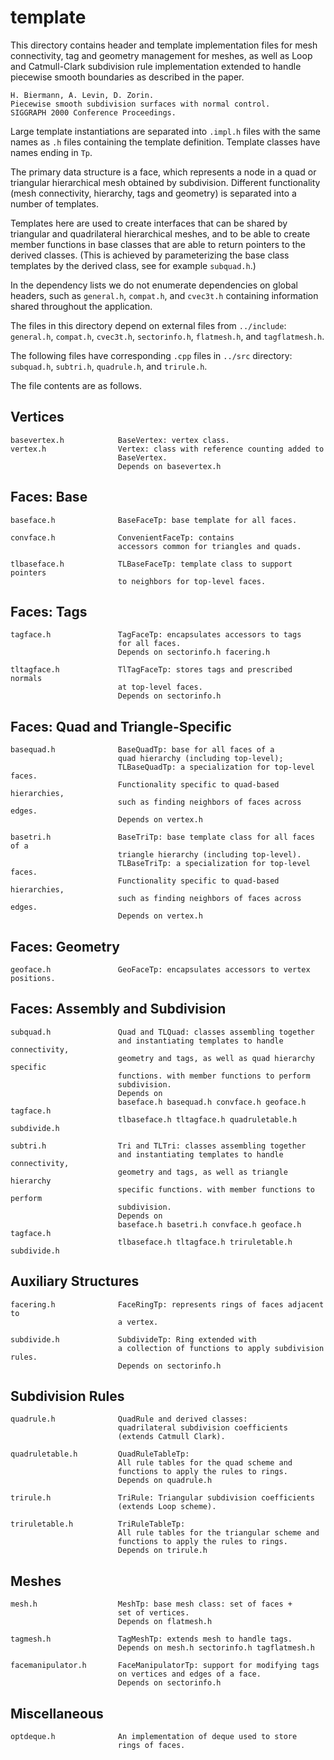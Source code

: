 # template

This directory contains header and template implementation files
for mesh connectivity, tag and geometry management
for meshes, as well as Loop and Catmull-Clark subdivision rule
implementation extended to handle piecewise smooth boundaries
as described in the paper.

```
H. Biermann, A. Levin, D. Zorin.
Piecewise smooth subdivision surfaces with normal control.
SIGGRAPH 2000 Conference Proceedings.
```

Large template instantiations are separated into `.impl.h` files with the
same names as `.h` files containing the template definition.
Template classes have names ending in `Tp`.

The primary data structure is a face, which represents a node in
a quad or triangular hierarchical mesh obtained by subdivision.
Different functionality (mesh connectivity, hierarchy, tags and
geometry) is separated into a number of templates.

Templates here are used to create interfaces
that can be shared by triangular and quadrilateral hierarchical meshes,
and to be able to create member functions in base classes that are able
to return pointers to the derived classes. (This is achieved by
parameterizing the base class templates by the derived class, see
for example `subquad.h`.)

In the dependency lists we do not enumerate dependencies
on global headers, such as `general.h`, `compat.h`, and `cvec3t.h`
containing information shared throughout the application.

The files in this directory depend on external files
from `../include`: `general.h`, `compat.h`, `cvec3t.h`, `sectorinfo.h`,
`flatmesh.h`, and `tagflatmesh.h`.

The following files have corresponding `.cpp` files in `../src` directory:
`subquad.h`, `subtri.h`, `quadrule.h`, and `trirule.h`.

The file contents are as follows.

## Vertices

```
basevertex.h            BaseVertex: vertex class.
vertex.h                Vertex: class with reference counting added to
                        BaseVertex.
                        Depends on basevertex.h
```

## Faces: Base

```
baseface.h              BaseFaceTp: base template for all faces.

convface.h              ConvenientFaceTp: contains
                        accessors common for triangles and quads.

tlbaseface.h            TLBaseFaceTp: template class to support pointers
                        to neighbors for top-level faces.
```

## Faces: Tags

```
tagface.h               TagFaceTp: encapsulates accessors to tags
                        for all faces.
                        Depends on sectorinfo.h facering.h

tltagface.h             TlTagFaceTp: stores tags and prescribed normals
                        at top-level faces.
                        Depends on sectorinfo.h
```

## Faces: Quad and Triangle-Specific

```
basequad.h              BaseQuadTp: base for all faces of a
                        quad hierarchy (including top-level);
                        TLBaseQuadTp: a specialization for top-level faces.
                        Functionality specific to quad-based hierarchies,
                        such as finding neighbors of faces across edges.
                        Depends on vertex.h

basetri.h               BaseTriTp: base template class for all faces of a
                        triangle hierarchy (including top-level).
                        TLBaseTriTp: a specialization for top-level faces.
                        Functionality specific to quad-based hierarchies,
                        such as finding neighbors of faces across edges.
                        Depends on vertex.h
```

## Faces: Geometry

```
geoface.h               GeoFaceTp: encapsulates accessors to vertex positions.
```

## Faces: Assembly and Subdivision

```
subquad.h               Quad and TLQuad: classes assembling together
                        and instantiating templates to handle connectivity,
                        geometry and tags, as well as quad hierarchy specific
                        functions. with member functions to perform
                        subdivision.
                        Depends on
                        baseface.h basequad.h convface.h geoface.h tagface.h
                        tlbaseface.h tltagface.h quadruletable.h subdivide.h

subtri.h                Tri and TLTri: classes assembling together
                        and instantiating templates to handle connectivity,
                        geometry and tags, as well as triangle hierarchy
                        specific functions. with member functions to perform
                        subdivision.
                        Depends on
                        baseface.h basetri.h convface.h geoface.h tagface.h
                        tlbaseface.h tltagface.h triruletable.h subdivide.h
```

## Auxiliary Structures

```
facering.h              FaceRingTp: represents rings of faces adjacent to
                        a vertex.

subdivide.h             SubdivideTp: Ring extended with
                        a collection of functions to apply subdivision rules.
                        Depends on sectorinfo.h
```

## Subdivision Rules

```
quadrule.h              QuadRule and derived classes:
                        quadrilateral subdivision coefficients
                        (extends Catmull Clark).

quadruletable.h         QuadRuleTableTp:
                        All rule tables for the quad scheme and
                        functions to apply the rules to rings.
                        Depends on quadrule.h

trirule.h               TriRule: Triangular subdivision coefficients
                        (extends Loop scheme).

triruletable.h          TriRuleTableTp:
                        All rule tables for the triangular scheme and
                        functions to apply the rules to rings.
                        Depends on trirule.h
```

## Meshes

```
mesh.h                  MeshTp: base mesh class: set of faces +
                        set of vertices.
                        Depends on flatmesh.h

tagmesh.h               TagMeshTp: extends mesh to handle tags.
                        Depends on mesh.h sectorinfo.h tagflatmesh.h

facemanipulator.h       FaceManipulatorTp: support for modifying tags
                        on vertices and edges of a face.
                        Depends on sectorinfo.h
```

## Miscellaneous

```
optdeque.h              An implementation of deque used to store
                        rings of faces.
```
